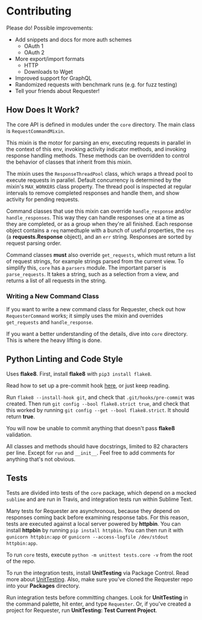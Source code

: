 # Contributing
Please do! Possible improvements:

- Add snippets and docs for more auth schemes
  + OAuth 1
  + OAuth 2
- More export/import formats
  + HTTP
  + Downloads to Wget
- Improved support for GraphQL
- Randomized requests with benchmark runs (e.g. for fuzz testing)
- Tell your friends about Requester!


## How Does It Work?
The core API is defined in modules under the `core` directory. The main class is `RequestCommandMixin`.

This mixin is the motor for parsing an env, executing requests in parallel in the context of this env, invoking activity indicator methods, and invoking response handling methods. These methods can be overridden to control the behavior of classes that inherit from this mixin.

The mixin uses the `ResponseThreadPool` class, which wraps a thread pool to execute requests in parallel. Default concurrency is determined by the mixin's `MAX_WORKERS` class property. The thread pool is inspected at regular intervals to remove completed responses and handle them, and show activity for pending requests.

Command classes that use this mixin can override `handle_response` and/or `handle_responses`. This way they can handle responses one at a time as they are completed, or as a group when they're all finished. Each response object contains a `req` namedtuple with a bunch of useful properties, the `res` (a __requests.Response__ object), and an `err` string. Responses are sorted by request parsing order.

Command classes __must__ also override `get_requests`, which must return a list of request strings, for example strings parsed from the current view. To simplify this, `core` has a `parsers` module. The important parser is `parse_requests`. It takes a string, such as a selection from a view, and returns a list of all requests in the string.


### Writing a New Command Class
If you want to write a new command class for Requester, check out how `RequesterCommand` works; it simply uses the mixin and overrides `get_requests` and `handle_response`.

If you want a better understanding of the details, dive into `core` directory. This is where the heavy lifting is done.


## Python Linting and Code Style
Uses __flake8__. First, install __flake8__ with `pip3 install flake8`.

Read how to set up a pre-commit hook [here](http://flake8.pycqa.org/en/latest/user/using-hooks.html), or just keep reading.

Run `flake8 --install-hook git`, and check that `.git/hooks/pre-commit` was created. Then run `git config --bool flake8.strict true`, and check that this worked by running `git config --get --bool flake8.strict`. It should return __true__.

You will now be unable to commit anything that doesn't pass __flake8__ validation.

All classes and methods should have docstrings, limited to 82 characters per line. Except for `run` and `__init__`. Feel free to add comments for anything that's not obvious.


## Tests
Tests are divided into tests of the `core` package, which depend on a mocked `sublime` and are run in Travis, and integration tests run within Sublime Text.

Many tests for Requester are asynchronous, because they depend on responses coming back before examining response tabs. For this reason, tests are executed against a local server powered by __httpbin__. You can install __httpbin__ by running `pip install httpbin`. You can then run it with `gunicorn httpbin:app` or `gunicorn --access-logfile /dev/stdout httpbin:app`.

To run `core` tests, execute `python -m unittest tests.core -v` from the root of the repo. 

To run the integration tests, install __UnitTesting__ via Package Control. Read more about [UnitTesting](https://github.com/randy3k/UnitTesting-example). Also, make sure you've cloned the Requester repo into your __Packages__ directory.

Run integration tests before committing changes. Look for __UnitTesting__ in the command palette, hit enter, and type `Requester`. Or, if you've created a project for Requester, run __UnitTesting: Test Current Project__.

